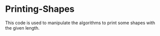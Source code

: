 # Printing-Shapes
This code is used to manipulate the algorithms to print some shapes with the given length.

